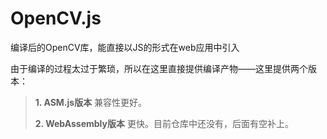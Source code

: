 # OpenCV.js

编译后的OpenCV库，能直接以JS的形式在web应用中引入

由于编译的过程太过于繁琐，所以在这里直接提供编译产物——这里提供两个版本：
> **1. ASM.js版本**
> 兼容性更好。
>
> **2. WebAssembly版本**
> 更快。目前仓库中还没有，后面有空补上。
>
> 